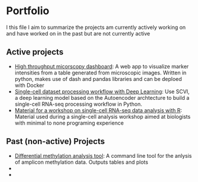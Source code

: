 # Portfolio
I this file I aim to summarize the projects am currently actively working on and have worked on in the past but are not currently active

## Active projects
* [High throughput micorscopy dashboard](https://github.com/chuvalab/dashboard): A web app to visualize marker intensities from a table generated from microscopic images. Written in python, makes use of dash and pandas libraries and can be deploed with Docker
* [Single-cell dataset processing workflow with Deep Learning](https://github.com/chuvalab/pgclc_scvi): Use SCVI, a deep learning model based on the Autoencoder archtecture to build a single-cell RNA-seq processing workflow in Python. 
* [Material for a workshop on single-cell RNA-seq data analysis with R](https://github.com/chuvalab/sc_analysis_workshop): Material used during a single-cell analysis workshop aimed at biologists with minimal to none programing experience


## Past (non-active) Projects
* [Differential methylation analysis tool](https://github.com/johnmous/methylation): A command line tool for the anlysis of amplicon methylation data. Outputs tables and plots
* 
* 
